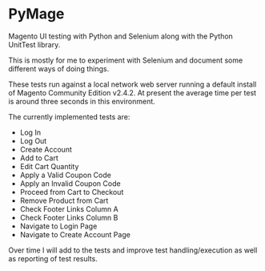 # PyMage

Magento UI testing with Python and Selenium along with the Python UnitTest
library.

This is mostly for me to experiment with Selenium and document some different
ways of doing things.

These tests run against a local network  web server running a default install
of Magento Community Edition v2.4.2. At present the average time per test is
around three seconds in this environment.

The currently implemented tests are:
- Log In
- Log Out
- Create Account
- Add to Cart
- Edit Cart Quantity
- Apply a Valid Coupon Code
- Apply an Invalid Coupon Code
- Proceed from Cart to Checkout
- Remove Product from Cart
- Check Footer Links Column A
- Check Footer Links Column B
- Navigate to Login Page
- Navigate to Create Account Page

Over time I will add to the tests and improve test handling/execution as well
as reporting of test results.
